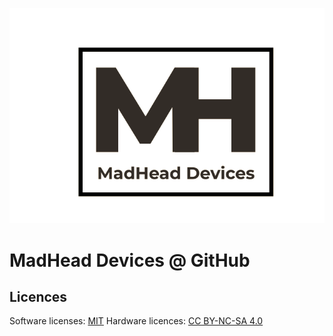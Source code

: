 ![MHD logo](https://github.com/madheaddevices/Brand/blob/master/Logo.png)

# MadHead Devices @ GitHub

## Licences

Software licenses: [MIT](https://choosealicense.com/licenses/mit/)
Hardware licences: [CC BY-NC-SA 4.0](https://creativecommons.org/licenses/by-nc-sa/4.0/?ref=chooser-v1)
